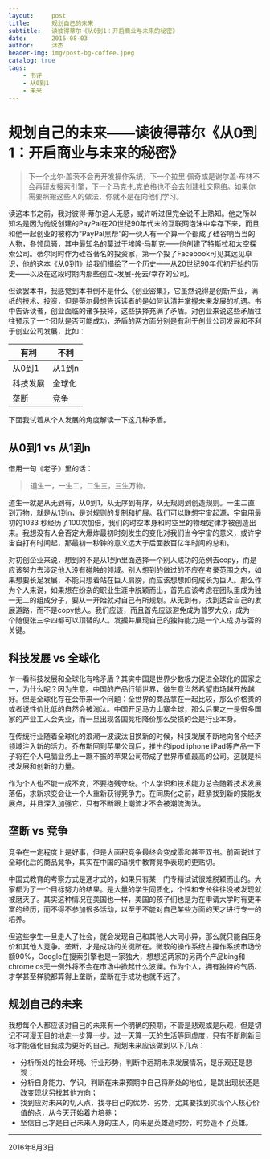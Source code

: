 ```yaml
---
layout:     post
title:      规划自己的未来
subtitle:   读彼得蒂尔《从0到1：开启商业与未来的秘密》
date:       2016-08-03
author:     沐杰
header-img: img/post-bg-coffee.jpeg
catalog: true
tags:
    - 书评
    - 从0到1
    - 未来
---
```

# 规划自己的未来——读彼得蒂尔《从0到1：开启商业与未来的秘密》

> 下一个比尔·盖茨不会再开发操作系统，下一个拉里·佩奇或是谢尔盖·布林不会再研发搜索引擎，下一个马克·扎克伯格也不会去创建社交网络。如果你需要照搬这些人的做法，你就不是在向他们学习。

读这本书之前，我对彼得·蒂尔这人无感，或许听过但完全说不上熟知。他之所以知名是因为他说创建的PayPal在20世纪90年代末的互联网泡沫中幸存下来，而且和他一起创业的被称为“PayPal黑帮”的一伙人有一个算一个都成了硅谷响当当的人物，各领风骚，其中最知名的莫过于埃隆·马斯克——他创建了特斯拉和太空探索公司。蒂尔同时作为硅谷著名的投资家，第一个投了Facebook可见其远见卓识，他的这本《从0到1》给我们描绘了一个历史——从20世纪90年代初开始的历史——以及在这段时期内那些创立-发展-死去/幸存的公司。

但读罢本书，我感觉到本书倒不是什么《创业密集》，它虽然说得是创新产业，满纸的技术、投资，但是蒂尔最想告诉读者的是如何认清并掌握未来发展的机遇。书中告诉读者，创业面临的诸多抉择，这些抉择充满了矛盾。对创业来说这些矛盾往往预示了一个团队是否可能成功，矛盾的两方面分别是有利于创业公司发展和不利于创业公司发展，比如：

|有利|不利|
|------|------|
|从0到1|从1到n|
|科技发展|全球化|
|垄断|竞争|

下面我试着从个人发展的角度解读一下这几种矛盾。

## 从0到1 vs 从1到n

借用一句《老子》里的话：

> 道生一，一生二，二生三，三生万物。

道生一就是从无到有，从0到1，从无序到有序，从无规则到创造规则。一生二直到万物，就是从1到n，是对规则的复制和扩展。我们可以联想宇宙起源，宇宙用最初的1033
秒经历了100次加倍，我们的时空本身和时空里的物理定律才被创造出来。我想没有人会否定大爆炸最初时刻发生的变化对我们当今宇宙的意义，或许宇宙自打有时间起，那最初一秒钟的意义远大于后面数百亿年时间的总和。

对初创企业来说，想到的不是从1到n里面选择一个别人成功的范例去copy，而是应该努力去涉足他人没有碰触的领域。别人想到的做过的不应在考录范围之内，如果想要长足发展，不能只想着站在巨人肩膀，而应该想想如何成长为巨人。那么作为个人来说，如果想在纷杂的职业生涯中脱颖而出，首先应该考虑在团队里成为独一无二的组成分子，要从一开始就对自己有所规划。从无到有，找到适合自己的发展道路，而不是copy他人。我们应该，而且首先应该避免成为普罗大众，成为一个随便张三李四都可以顶替的人。发掘并展现自己的独特能力是一个人成功与否的关键。

## 科技发展 vs 全球化

乍一看科技发展和全球化有啥矛盾？其实中国是世界少数极力促进全球化的国家之一，为什么呢？因为生意。中国的产品行销世界，做生意当然希望市场越开放越好。但是全球化存在会带来一个问题：全世界的商品拿在一起比较，那么价格贵的或者说性价比低的自然会被淘汰。中国开足马力山寨全球，那么后果之一是很多国家的产业工人会失业，而一旦出现各国竞相降价那么受损的会是行业本身。

在传统行业随着全球化的浪潮一波波汰旧换新的时候，科技发展不断地向各个经济领域注入新的活力。乔布斯回到苹果公司后，推出的ipod iphone iPad等产品一下子将在个人电脑业务上一蹶不振的苹果公司带成了世界市值最高的公司。这就是科技发展和创新的力量。

作为个人也不能一成不变，不要抱残守缺。个人学识和技术能力总会随着技术发展落伍，求新求变会让一个人重新获得竞争力。在同质化之前，赶紧找到新的技能发展点，并且深入加强它，只有不断跟上潮流才不会被潮流淘汰。

## 垄断 vs 竞争

竞争在一定程度上是好事，但是大面积竞争最终会变成零和甚至双书。前面说过了全球化后的商品竞争，其实在中国的语境中教育竞争表现的更贴切。

中国式教育的考察方式是通才式的，如果只有某一门专精试试很难脱颖而出的。大家都为了一个目标努力的结果。是大量的学生同质化，个性和专长往往没被发现就被磨灭了。其实这种情况在美国也一样，美国的孩子们也是为在申请大学时有更丰富的经历，而不得不参加很多活动，以至于不能对自己某些方面的天才进行专一的培养。

但这些学生一旦走人了社会，就会发现自己和其他人大同小异，那么就只能自压身价和其他人竞争。垄断，才是成功的关键所在。微软的操作系统占操作系统市场份额90%，Google在搜索引擎也是一家独大，想想这两家的另两个产品bing和chrome os无一例外将不会在市场中掀起什么波澜。作为个人，拥有独特的气质、才学甚至样貌都算得上垄断，垄断在手成功也就不远了。

## 规划自己的未来

我想每个人都应该对自己的未来有一个明确的预期，不管是悲观或是乐观，但是切记不可漫无目的地走一步算一步。过一天算一天的生活等同虚度，只有不断刷新目标才能强化自我成为更好的自己。规划未来应该做到以下几点：

- 分析所处的社会环境、行业形势，判断中远期未来发展情况，是乐观还是悲观；
- 分析自身能力、学识，判断在未来预期中自己将所处的地位，是跳出现状还是改变现状另找其他方向；
- 找到应对未来的切入点，找寻自己的优势、劣势，尤其要找到实现个人核心价值的点，从今天开始着力培养；
- 坚信自己才是自己未来人身的主人，向来是英雄造时势，时势造不了英雄。

***

2016年8月3日

